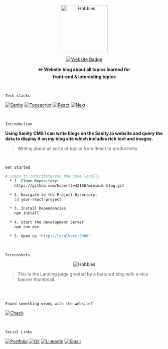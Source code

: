<a href="https://minimal-blog-lime.vercel.app/">
  <p align="center">
    <img src="https://github.com/hubertle43100/minimal-blog/assets/56861838/51a7f718-75c6-4ef8-8a27-1a2e2cc3a031" width="150" height="150" alt="Hobbies">
  </p>
  <p align="center">
    <img src="https://img.shields.io/badge/Live Demo-FFDE59?style=for-the-badge&logo=WakaTime&logoColor=000000" alt="Website Badge">
  </p>
</a>
<p align="center">
  <strong>✏️ Website blog about all topics learned for <br> front-end & interesting topics</strong>
</p>

<br/>

`Tech stacks`

[![Sanity](https://img.shields.io/badge/Sanity-white?style=for-the-badge&logo=Cloudflare&logoColor=000000)](https://minimal-blog-lime.vercel.app/)
[![Typescript](https://img.shields.io/badge/TypeScript-white?style=for-the-badge&logo=typescript&logoColor=000000)](https://minimal-blog-lime.vercel.app/)
[![React](https://img.shields.io/badge/React-white?style=for-the-badge&logo=react&logoColor=000000)](https://minimal-blog-lime.vercel.app/)
[![Next](https://img.shields.io/badge/next%20js-white?style=for-the-badge&logo=nextdotjs&logoColor=000000)](https://minimal-blog-lime.vercel.app/)


<br/>

`Introduction`

**Using Sanity CMS I can write blogs on the
Sanity.io website and query the data to
display it on my blog site which includes
rich text and images.**

> Writing about all sorts of topics from React to productivity


<br/>

`Get Started`

```bash
# Steps to contribute/run the code locally
  * 1. Clone Repository:
    https://github.com/hubertle43100/minimal-blog.git

  * 2. Navigate to the Project Directory:
    cd your-react-project

  * 3. Install Dependencies
    npm install

  * 4. Start the Development Server
    npm run dev

  * 5. Open up "http://localhost:3000"
```
<br/>

`Screenshots`

<p align="center">
    <img src="https://github.com/hubertle43100/minimal-blog/assets/56861838/bb69f5a0-76ec-4004-a2ff-9c63a374b87c" alt="Hobbies">
  </p>

> This is the Landing page greeted by a featured blog with a nice banner thumbnail.

<br/>
<br/>

`Found something wrong with the website?`

[![Check](https://img.shields.io/badge/Issues-FFDE59?style=for-the-badge&logo=Linode&logoColor=black)](https://github.com/hubertle43100/minimal-blog/issues)

<br/>

`Social Links`

[![Portfolio](https://img.shields.io/badge/Portfolio-white?style=for-the-badge&logo=Hack%20Club&logoColor=000000)](https://hubertle.online/)
[![Git](https://img.shields.io/badge/GitHub-white?style=for-the-badge&logo=github&logoColor=000000)](https://github.com/hubertle43100)
[![LinkedIn](https://img.shields.io/badge/LinkedIn-white?style=for-the-badge&logo=linkedin&logoColor=000000)](https://www.linkedin.com/in/hubertle/)
[![Email](https://img.shields.io/badge/Gmail-white?style=for-the-badge&logo=gmail&logoColor=000000)](mailto:hubertle43100@gmail.com?subject=👋%20Hello%20there!&body=Thanks%20for%20checking%20out%20my%20portfolio%20🙏
)
<br>

